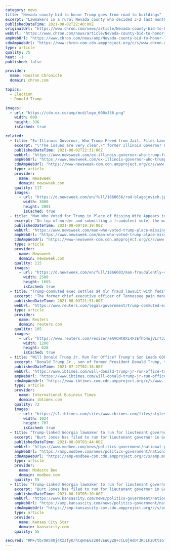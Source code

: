 ```yaml
---
category: news
title: "Nevada county bid to honor Trump goes from road to buildings"
excerpt: "Lawmakers in a rural Nevada county who decided 3-2 last month not to name a road for former President Donald Trump now are considering putting his name on their court, jail and sheriff’s office. Lyon County commissioners have scheduled debate Thursday on a bid to name the Justice Complex in Yerington after Trump,"
publishedDateTime: 2021-08-02T22:40:00Z
originalUrl: "https://www.chron.com/news/article/Nevada-county-bid-to-honor-Trump-goes-from-road-16358052.php"
webUrl: "https://www.chron.com/news/article/Nevada-county-bid-to-honor-Trump-goes-from-road-16358052.php"
ampWebUrl: "https://www.chron.com/news/amp/Nevada-county-bid-to-honor-Trump-goes-from-road-16358052.php"
cdnAmpWebUrl: "https://www-chron-com.cdn.ampproject.org/c/s/www.chron.com/news/amp/Nevada-county-bid-to-honor-Trump-goes-from-road-16358052.php"
type: article
quality: 75
heat: -1
published: false

provider:
  name: Houston Chronicle
  domain: chron.com

topics:
  - Election
  - Donald Trump

images:
  - url: "https://cdn.ex.co/amp/mcd/logo_600x336.png"
    width: 600
    height: 336
    isCached: true

related:
  - title: "Ex-Illinois Governor, Who Trump Freed from Jail, Files Lawsuit to Run for Office Again"
    excerpt: "\"The issues are very clear,\" former Illinois Governor Rod Blagojevich said to reporters Monday. \"It's about right to vote and it's about due process.\""
    publishedDateTime: 2021-08-02T22:31:00Z
    webUrl: "https://www.newsweek.com/ex-illinois-governor-who-trump-freed-jail-files-lawsuit-run-office-again-1615491"
    ampWebUrl: "https://www.newsweek.com/ex-illinois-governor-who-trump-freed-jail-files-lawsuit-run-office-again-1615491?amp=1"
    cdnAmpWebUrl: "https://www-newsweek-com.cdn.ampproject.org/c/s/www.newsweek.com/ex-illinois-governor-who-trump-freed-jail-files-lawsuit-run-office-again-1615491?amp=1"
    type: article
    provider:
      name: Newsweek
      domain: newsweek.com
    quality: 117
    images:
      - url: "https://d.newsweek.com/en/full/1860656/rod-blagojevich.jpg"
        width: 3000
        height: 2001
        isCached: true
  - title: "Man Who Voted for Trump in Place of Missing Wife Appears in Court on Charges of Her Murder"
    excerpt: "On top of murder and submitting a fraudulent vote, the man could also be charged with tampering with his wife's deceased body as well as evidence."
    publishedDateTime: 2021-08-09T19:19:00Z
    webUrl: "https://www.newsweek.com/man-who-voted-trump-place-missing-wife-appears-court-charges-her-murder-1617635"
    ampWebUrl: "https://www.newsweek.com/man-who-voted-trump-place-missing-wife-appears-court-charges-her-murder-1617635?amp=1"
    cdnAmpWebUrl: "https://www-newsweek-com.cdn.ampproject.org/c/s/www.newsweek.com/man-who-voted-trump-place-missing-wife-appears-court-charges-her-murder-1617635?amp=1"
    type: article
    provider:
      name: Newsweek
      domain: newsweek.com
    quality: 115
    images:
      - url: "https://d.newsweek.com/en/full/1866603/man-fraudulently-votes-trump-missing-wife.jpg"
        width: 2500
        height: 1665
        isCached: true
  - title: "Trump-commuted exec settles $4 mln fraud lawsuit with feds"
    excerpt: "The former chief executive officer of Tennessee pain management company Comprehensive Pain Specialists has agreed to a permanent exclusion from Medicare and other federal healthcare programs to settle a lawsuit that he submitted false claims to the government for reimbursement."
    publishedDateTime: 2021-08-03T21:51:00Z
    webUrl: "https://www.reuters.com/legal/government/trump-commuted-exec-settles-4-mln-fraud-lawsuit-with-feds-2021-08-03/"
    type: article
    provider:
      name: Reuters
      domain: reuters.com
    quality: 105
    images:
      - url: "https://www.reuters.com/resizer/eAVCHt0XL4FzEfho4ojVLr7Jzog=/1200x628/smart/filters:quality(80)/cloudfront-us-east-2.images.arcpublishing.com/reuters/BYEA4NIQOJKIRIEUBUSDAZJW7I.jpg"
        width: 1200
        height: 628
        isCached: true
  - title: "Will Donald Trump Jr. Run For Office? Trump's Son Leads GOP Favorability Poll"
    excerpt: "Donald Trump Jr., son of former President Donald Trump, topped a GOP favorability poll that pitted him against six other Republican figures. In a poll conducted by Tony Fabrizio of Fabrizio Lee & Associates between July 6 to 8,"
    publishedDateTime: 2021-07-27T02:16:00Z
    webUrl: "https://www.ibtimes.com/will-donald-trump-jr-run-office-trumps-son-leads-gop-favorability-poll-3260088"
    ampWebUrl: "https://www.ibtimes.com/will-donald-trump-jr-run-office-trumps-son-leads-gop-favorability-poll-3260088?amp=1"
    cdnAmpWebUrl: "https://www-ibtimes-com.cdn.ampproject.org/c/s/www.ibtimes.com/will-donald-trump-jr-run-office-trumps-son-leads-gop-favorability-poll-3260088?amp=1"
    type: article
    provider:
      name: International Business Times
      domain: ibtimes.com
    quality: 72
    images:
      - url: "https://s1.ibtimes.com/sites/www.ibtimes.com/files/styles/full/public/2020/11/09/donald-trump-jr-speaking-during-the-first-day.jpg"
        width: 1024
        height: 707
        isCached: true
  - title: "Trump-linked Georgia lawmaker to run for lieutenant governor"
    excerpt: "Burt Jones has filed to run for lieutenant governor in Georgia, launching another Republican candidacy that will be closely tied to denying Donald Trump's 2020 loss of Georgia's 16 electoral votes. Jones,"
    publishedDateTime: 2021-08-08T03:44:00Z
    webUrl: "https://www.modbee.com/news/politics-government/national-politics/article253340213.html"
    ampWebUrl: "https://amp.modbee.com/news/politics-government/national-politics/article253340213.html"
    cdnAmpWebUrl: "https://amp-modbee-com.cdn.ampproject.org/c/s/amp.modbee.com/news/politics-government/national-politics/article253340213.html"
    type: article
    provider:
      name: Modesto Bee
      domain: modbee.com
    quality: 55
  - title: "Trump-linked Georgia lawmaker to run for lieutenant governor"
    excerpt: "Burt Jones has filed to run for lieutenant governor in Georgia, launching another Republican candidacy that will be closely tied to denying Donald Trump's 2020 loss of Georgia's 16 electoral votes. Jones,"
    publishedDateTime: 2021-08-10T05:10:00Z
    webUrl: "https://www.kansascity.com/news/politics-government/national-politics/article253340213.html"
    ampWebUrl: "https://amp.kansascity.com/news/politics-government/national-politics/article253340213.html"
    cdnAmpWebUrl: "https://amp-kansascity-com.cdn.ampproject.org/c/s/amp.kansascity.com/news/politics-government/national-politics/article253340213.html"
    type: article
    provider:
      name: Kansas City Star
      domain: kansascity.com
    quality: 55

secured: "RM+/tb/OWJm0j4XzJfyK/hCqHnEGz284vEW6yZ8+cCL0jHdDT3KJLF2OttsGTtjc5+4mSIFYAk9gWbg27IXgRHX+fsM1Nx6b4gfTNZf0FmjpFlyv1gBnP1Y1PNZ20nNkglj/RfJ2CXEBD05Ye6L6iY23NB3eGLKjU1e7+MRiZqotHG/6w5Xtfan1oKfszYMOkOfO+Um6bToQCyRt5VQOYlqr2jW9qMBnBtfd5eAYwIPmxPjsWMJ2a7bkOvl0UDmz9NohHON9rH13MmGQbpm7lf24JlfROqb7wfdppyVMSA9tHiWf8l+UoL5iDFkAMNTeb9FUWXgetA340e6OhIQ67J6udkQyrVq/+BuUrjWSSA8=;v1NeAOmZLW3swoyimLz2nA=="
---
```


